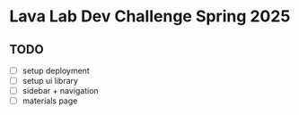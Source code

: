 # Lava Lab Dev Challenge Spring 2025

## TODO

- [ ] setup deployment
- [ ] setup ui library
- [ ] sidebar + navigation
- [ ] materials page
